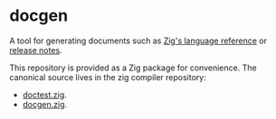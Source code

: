 # docgen

A tool for generating documents such as
[Zig's language reference](https://ziglang.org/documentation/0.12.0/) or
[release notes](https://ziglang.org/download/0.12.0/release-notes.html).

This repository is provided as a Zig package for convenience. The canonical
source lives in the zig compiler repository:
* [doctest.zig](https://github.com/ziglang/zig/blob/master/tools/doctest.zig).
* [docgen.zig](https://github.com/ziglang/zig/blob/master/tools/docgen.zig).
